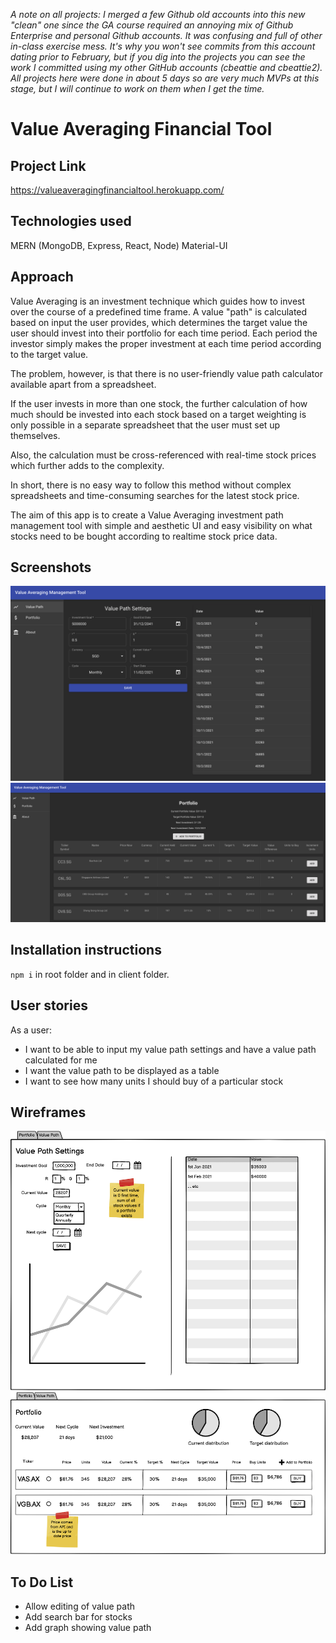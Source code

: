 *A note on all projects: I merged a few Github old accounts into this new "clean" one since the GA course required an annoying mix of Github Enterprise and personal Github accounts. It was confusing and full of other in-class exercise mess. It's why you won't see commits from this account dating prior to February, but if you dig into the projects you can see the work I committed using my other GitHub accounts (cbeattie and cbeattie2).
All projects here were done in about 5 days so are very much MVPs at this stage, but I will continue to work on them when I get the time.*

# Value Averaging Financial Tool

## Project Link
https://valueaveragingfinancialtool.herokuapp.com/

## Technologies used
MERN (MongoDB, Express, React, Node)
Material-UI

## Approach
Value Averaging is an investment technique which guides how to invest over the course of a predefined time frame. A value "path" is calculated based on input the user provides, which determines the target value the user should invest into their portfolio for each time period.  Each period the investor simply makes the proper investment at each time period according to the target value.

The problem, however, is that there is no user-friendly value path calculator available apart from a spreadsheet. 

If the user invests in more than one stock, the further calculation of how much should be invested into each stock based on a target weighting is only possible in a separate spreadsheet that the user must set up themselves.

Also, the calculation must be cross-referenced with real-time stock prices which further adds to the complexity.

In short, there is no easy way to follow this method without complex spreadsheets and time-consuming searches for the latest stock price.

The aim of this app is to create a Value Averaging investment path management tool with simple and aesthetic UI and easy visibility on what stocks need to be bought according to realtime stock price data.

## Screenshots
![ValuePathScreenshot](/documentation/ValuePathScreenshot.png)
![PortfolioScreenshot](/documentation/PortfolioScreenshot.png)

## Installation instructions
`npm i` in root folder and in client folder.

## User stories
As a user:
- I want to be able to input my value path settings and have a value path calculated for me
- I want the value path to be displayed as a table
- I want to see how many units I should buy of a particular stock

## Wireframes
![ValuePathWireframe](/documentation/ValuePathWireframe.png)
![PortfolioWireframe](/documentation/PortfolioWireframe.png)

## To Do List
- Allow editing of value path
- Add search bar for stocks
- Add graph showing value path
